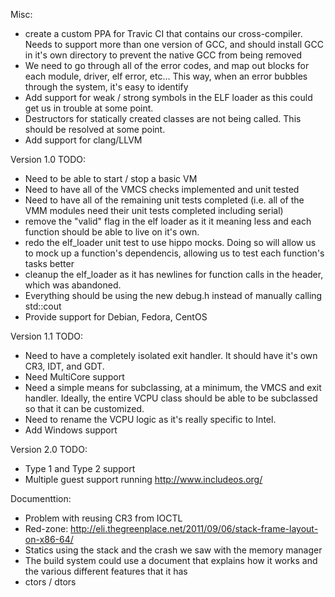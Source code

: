 Misc:
- create a custom PPA for Travic CI that contains our cross-compiler. Needs to
  support more than one version of GCC, and should install GCC in it's own
  directory to prevent the native GCC from being removed
- We need to go through all of the error codes, and map out blocks for each
  module, driver, elf error, etc... This way, when an error bubbles through
  the system, it's easy to identify
- Add support for weak / strong symbols in the ELF loader as this could get us
  in trouble at some point.
- Destructors for statically created classes are not being called. This should
  be resolved at some point.
- Add support for clang/LLVM

Version 1.0 TODO:
- Need to be able to start / stop a basic VM
- Need to have all of the VMCS checks implemented and unit tested
- Need to have all of the remaining unit tests completed (i.e. all of the
  VMM modules need their unit tests completed including serial)
- remove the "valid" flag in the elf loader as it it meaning less and each
  function should be able to live on it's own.
- redo the elf_loader unit test to use hippo mocks. Doing so will allow us to
  mock up a function's dependencis, allowing us to test each function's tasks
  better
- cleanup the elf_loader as it has newlines for function calls in the header,
  which was abandoned.
- Everything should be using the new debug.h instead of manually calling
  std::cout
- Provide support for Debian, Fedora, CentOS

Version 1.1 TODO:
- Need to have a completely isolated exit handler. It should have it's own
  CR3, IDT, and GDT.
- Need MultiCore support
- Need a simple means for subclassing, at a minimum, the VMCS and exit handler.
  Ideally, the entire VCPU class should be able to be subclassed so that it
  can be customized.
- Need to rename the VCPU logic as it's really specific to Intel.
- Add Windows support

Version 2.0 TODO:
- Type 1 and Type 2 support
- Multiple guest support running http://www.includeos.org/

Documenttion:
- Problem with reusing CR3 from IOCTL
- Red-zone: http://eli.thegreenplace.net/2011/09/06/stack-frame-layout-on-x86-64/
- Statics using the stack and the crash we saw with the memory manager
- The build system could use a document that explains how it works and the
  various different features that it has
- ctors / dtors
